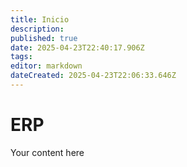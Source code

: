 ```yaml
---
title: Inicio
description: 
published: true
date: 2025-04-23T22:40:17.906Z
tags: 
editor: markdown
dateCreated: 2025-04-23T22:06:33.646Z
---
```


# ERP
Your content here
